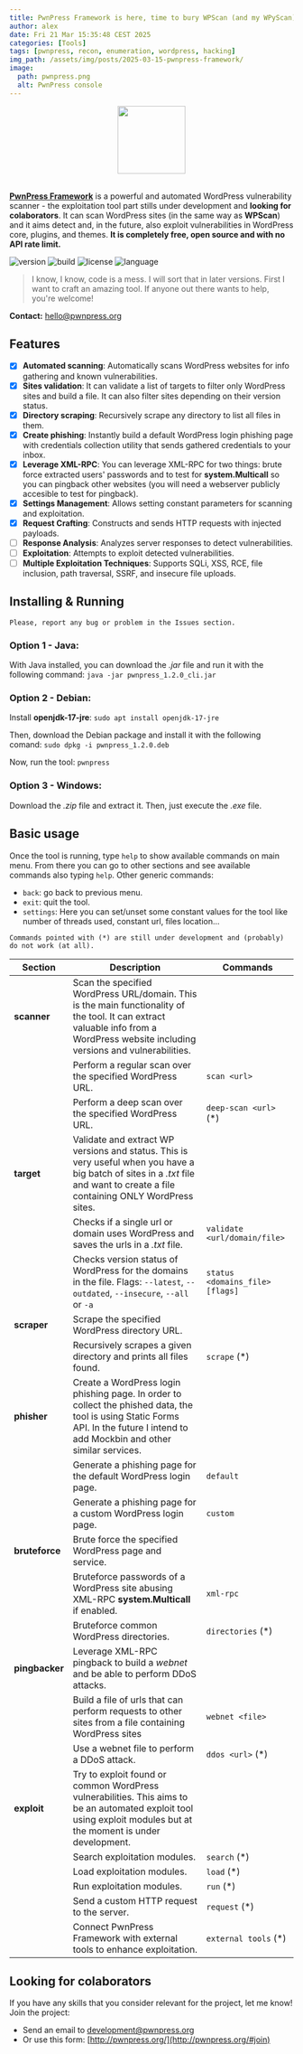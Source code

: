 ```yaml
---
title: PwnPress Framework is here, time to bury WPScan (and my WPyScan)
author: alex
date: Fri 21 Mar 15:35:48 CEST 2025
categories: [Tools]
tags: [pwnpress, recon, enumeration, wordpress, hacking]
img_path: /assets/img/posts/2025-03-15-pwnpress-framework/
image:
  path: pwnpress.png
  alt: PwnPress console
---
```


<div align="center">
  <img src="https://raw.github.com/amtzespinosa/pwnpress/main/pwnpress_logo.png" alt="" width="120">
</div>

<br/>

**[PwnPress Framework](http://pwnpress.org/)** is a powerful and automated WordPress vulnerability scanner - the exploitation tool part stills under development and **looking for colaborators**. It can scan WordPress sites (in the same way as **WPScan**) and it aims detect and, in the future, also exploit vulnerabilities in WordPress core, plugins, and themes. **It is completely free, open source and with no API rate limit.**

![version](https://img.shields.io/badge/version-1.2.0-blue)
![build](https://img.shields.io/badge/build-passing-green)
![license](https://img.shields.io/badge/license-GPLv3-lightgrey)
![language](https://img.shields.io/badge/java-17-yellowgreen?stlye=flat&logo=Java)

> I know, I know, code is a mess. I will sort that in later versions. First I want to craft an amazing tool. 
> If anyone out there wants to help, you're welcome!

**Contact:** hello@pwnpress.org

## Features

- [x] **Automated scanning**: Automatically scans WordPress websites for info gathering and known vulnerabilities.
- [x] **Sites validation**: It can validate a list of targets to filter only WordPress sites and build a file. It can also filter sites depending on their version status.
- [x] **Directory scraping**: Recursively scrape any directory to list all files in them.
- [x] **Create phishing**: Instantly build a default WordPress login phishing page with credentials collection utility that sends gathered credentials to your inbox.
- [x] **Leverage XML-RPC**: You can leverage XML-RPC for two things: brute force extracted users' passwords and to test for **system.Multicall** so you can pingback other websites (you will need a webserver publicly accesible to test for pingback).
- [x] **Settings Management**: Allows setting constant parameters for scanning and exploitation.
- [x] **Request Crafting**: Constructs and sends HTTP requests with injected payloads.
- [ ] **Response Analysis**: Analyzes server responses to detect vulnerabilities.
- [ ] **Exploitation**: Attempts to exploit detected vulnerabilities.
- [ ] **Multiple Exploitation Techniques**: Supports SQLi, XSS, RCE, file inclusion, path traversal, SSRF, and insecure file uploads.

## Installing & Running

```
Please, report any bug or problem in the Issues section.
```

### Option 1 - Java:
With Java installed, you can download the *.jar* file and run it with the following command:
`java -jar pwnpress_1.2.0_cli.jar`

### Option 2 - Debian:
Install **openjdk-17-jre**:
`sudo apt install openjdk-17-jre`

Then, download the Debian package and install it with the following comand:
`sudo dpkg -i pwnpress_1.2.0.deb`

Now, run the tool:
`pwnpress`

### Option 3 - Windows:
Download the *.zip* file and extract it. Then, just execute the *.exe* file.


## Basic usage

Once the tool is running, type `help` to show available commands on main menu. From there you can go to other sections and see available commands also typing `help`. Other generic commands:
- `back`: go back to previous menu.
- `exit`: quit the tool.
- `settings`: Here you can set/unset some constant values for the tool like number of threads used, constant url, files location...

```
Commands pointed with (*) are still under development and (probably) do not work (at all).
```

|Section|Description|Commands|
|--|--|--|
| **scanner** | Scan the specified WordPress URL/domain. This is the main functionality of the tool. It can extract valuable info from a WordPress website including versions and vulnerabilities. |  |
|  | Perform a regular scan over the specified WordPress URL. | `scan <url>` |
|  | Perform a deep scan over the specified WordPress URL. | `deep-scan <url>` (*) |
| **target** | Validate and extract WP versions and status. This is very useful when you have a big batch of sites in a *.txt* file and want to create a file containing ONLY WordPress sites. |  |
|  | Checks if a single url or domain uses WordPress and saves the urls in a *.txt* file. | `validate <url/domain/file>` |
|  | Checks version status of WordPress for the domains in the file. Flags: `--latest`, `--outdated`, `--insecure`, `--all` or `-a` | `status <domains_file> [flags]` |
| **scraper** | Scrape the specified WordPress directory URL. |  |
|  | Recursively scrapes a given directory and prints all files found. | `scrape` (*) |
| **phisher** | Create a WordPress login phishing page. In order to collect the phished data, the tool is using Static Forms API. In the future I intend to add Mockbin and other similar services. |  |
|  | Generate a phishing page for the default WordPress login page. | `default` |
|  | Generate a phishing page for a custom WordPress login page. | `custom` |
| **bruteforce** | Brute force the specified WordPress page and service. |  |
|  | Bruteforce passwords of a WordPress site abusing XML-RPC **system.Multicall** if enabled. | `xml-rpc` |
|  | Bruteforce common WordPress directories. | `directories` (*) |
| **pingbacker** | Leverage XML-RPC pingback to build a *webnet* and be able to perform DDoS attacks. |  |
|  | Build a file of urls that can perform requests to other sites from a file containing WordPress sites | `webnet <file>` |
|  | Use a webnet file to perform a DDoS attack. | `ddos <url>` (*) |
| **exploit** | Try to exploit found or common WordPress vulnerabilities. This aims to be an automated exploit tool using exploit modules but at the moment is under development. |  |
|  | Search exploitation modules. | `search` (*) |
|  | Load exploitation modules. | `load` (*) |
|  | Run exploitation modules. | `run` (*) |
|  | Send a custom HTTP request to the server. | `request` (*) |
|  | Connect PwnPress Framework with external tools to enhance exploitation. | `external tools` (*) |

## Looking for colaborators

If you have any skills that you consider relevant for the project, let me know! Join the project:

- Send an email to development@pwnpress.org
- Or use this form: [http://pwnpress.org/](http://pwnpress.org/#join)
